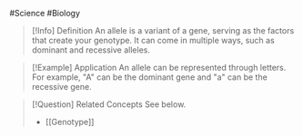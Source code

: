 #Science #Biology

> [!Info] Definition
> An allele is a variant of a gene, serving as the factors that create your genotype. It can come in multiple ways, such as dominant and recessive alleles.

> [!Example] Application
> An allele can be represented through letters. For example, "A" can be the dominant gene and "a" can be the recessive gene.

> [!Question] Related Concepts
> See below.
> - [[Genotype]]
